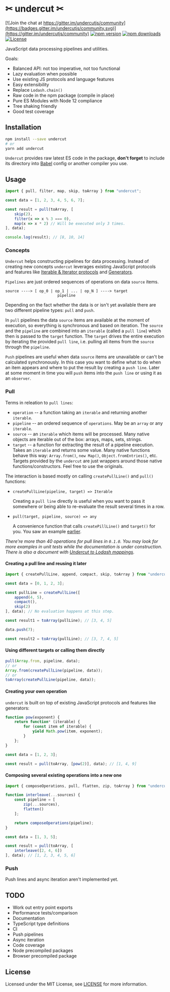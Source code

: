 # ✂ undercut ✂

[![Join the chat at https://gitter.im/undercutjs/community](https://badges.gitter.im/undercutjs/community.svg)](https://gitter.im/undercutjs/community)
[![npm version](https://img.shields.io/npm/v/undercut.svg)](https://www.npmjs.com/package/undercut)
[![npm downloads](https://img.shields.io/npm/dm/undercut.svg)](https://www.npmjs.com/package/undercut)
[![License](https://img.shields.io/npm/l/undercut.svg)](https://github.com/the-spyke/undercut/blob/master/LICENSE)

JavaScript data processing pipelines and utilities.

Goals:

- Balanced API: not too imperative, not too functional
- Lazy evaluation when possible
- Use existing JS protocols and language features
- Easy extensibility
- Replace `Lodash.chain()`
- Raw code in the npm package (compile in place)
- Pure ES Modules with Node 12 compliance
- Tree shaking friendly
- Good test coverage

## Installation

```sh
npm install --save undercut
# or
yarn add undercut
```

`Undercut` provides raw latest ES code in the package, **don't forget** to include its directory into [Babel](https://babeljs.io/) config or another compiler you use.

## Usage

```js
import { pull, filter, map, skip, toArray } from "undercut";

const data = [1, 2, 3, 4, 5, 6, 7];

const result = pull(toArray, [
    skip(2),
    filter(x => x % 3 === 0),
    map(x => x * 2) // Will be executed only 3 times.
], data);

console.log(result); // [8, 10, 14]
```

### Concepts

`Undercut` helps constructing pipelines for data processing. Instead of creating new concepts `undercut` leverages existing JavaScript protocols and features like [Iterable & Iterator protocols](https://developer.mozilla.org/en-US/docs/Web/JavaScript/Reference/Iteration_protocols) and [Generators](https://developer.mozilla.org/en-US/docs/Web/JavaScript/Reference/Statements/function*).

`Pipelines` are just ordered sequences of operations on data `source` items.

```text
source ----> [ op_0 | op_1 | ... | op_N ] ----> target
                       pipeline
```

Depending on the fact whether the data is or isn't yet available there are two different pipeline types: `pull` and `push`.

In `pull` pipelines the data `source` items are available at the moment of execution, so everything is synchronous and based on iteration. The `source` and the `pipeline` are combined into an `iterable` (called a `pull line`) which then is passed to the `target` function. The `target` drives the entire execution by iterating the provided `pull line`, i.e. pulling all items from the `source` through the `pipeline`.

`Push` pipelines are useful when data `source` items are unavailable or can't be calculated synchronously. In this case you want to define what to do when an item appears and where to put the result by creating a `push line`. Later at some moment in time you will `push` items into the `push line` or using it as an `observer`.

### Pull

Terms in releation to `pull lines`:

- `operation` -- a function taking an `iterable` and returning another `iterable`.
- `pipeline` -- an ordered sequence of `operations`. May be an `array` or any `iterable`.
- `source` -- an `iterable` which items will be processed. Many native objects are iterable out of the box: arrays, maps, sets, strings.
- `target` -- a function for extracting the result of a pipeline execution. Takes an `iterable` and returns some value. Many native functions behave this way: `Array.from()`, `new Map()`, `Object.fromEntries()`, etc. Targets provided by the `undercut` are just wrappers around those native functions/constructors. Feel free to use the originals.

The interaction is based mostly on calling `createPullLine()` and `pull()` functions:

- `createPullLine(pipeline, target) => Iterable`

  Creating a `pull line` directly is useful when you want to pass it somewhere or being able to re-evaluate the result several times in a row.
- `pull(target, pipeline, source) => any`

  A convenience function that calls `createPillLine()` and `target()` for you. You saw an example [earlier](#usage).

*There're more than 40 operations for pull lines in `0.1.0`. You may look for more examples in unit tests while the documentation is under construction. There is also a document with [Undercut to Lodash mappings](https://docs.google.com/spreadsheets/d/1SdEfGV-pxTXi9Ur3Lw7IjDo2VVkz_EExUHmPrxRu_do).*

#### Creating a pull line and reusing it later

```js
import { createPullLine, append, compact, skip, toArray } from "undercut";

const data = [0, 1, 2, 3];

const pullLine = createPullLine([
    append(4, 5),
    compact(),
    skip(2)
], data); // No evaluation happens at this step.

const result1 = toArray(pullLine); // [3, 4, 5]

data.push(7);

const result2 = toArray(pullLine); // [3, 7, 4, 5]
```

#### Using different targets or calling them directly

```js
pull(Array.from, pipeline, data);
// or
Array.from(createPullLine(pipeline, data));
// or
toArray(createPullLine(pipeline, data));
```

#### Creating your own operation

`undercut` is built on top of existing JavaScript protocols and features like generators:

```js
function pow(exponent) {
    return function* (iterable) {
        for (const item of iterable) {
            yield Math.pow(item, exponent);
        }
    };
}

const data = [1, 2, 3];

const result = pull(toArray, [pow(2)], data); // [1, 4, 9]
```

#### Composing several existing operations into a new one

```js
import { composeOperations, pull, flatten, zip, toArray } from "undercut";

function interleave(...sources) {
    const pipeline = [
        zip(...sources),
        flatten()
    ];

    return composeOperations(pipeline);
}

const data = [1, 3, 5];

const result = pull(toArray, [
    interleave([2, 4, 6])
], data); // [1, 2, 3, 4, 5, 6]
```

### Push

Push lines and async iteration aren't implemented yet.

## TODO

- Work out entry point exports
- Performance tests/comparison
- Documentation
- TypeScript type definitions
- CI
- Push pipelines
- Async iteration
- Code coverage
- Node precompiled packages
- Browser precompiled package

## License

Licensed under the MIT License, see [LICENSE](LICENSE) for more information.
